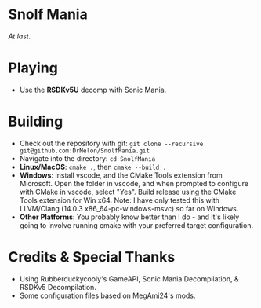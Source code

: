# Snolf Mania
*At last.*


# Playing
* Use the **RSDKv5U** decomp with Sonic Mania. 

# Building
* Check out the repository with git: `git clone --recursive git@github.com:DrMelon/SnolfMania.git`  
* Navigate into the directory: `cd SnolfMania`
* **Linux/MacOS**: `cmake .`, then `cmake --build .`
* **Windows**: Install vscode, and the CMake Tools extension from Microsoft. Open the folder in vscode, and when prompted to configure with CMake in vscode, select "Yes". Build release using the CMake Tools extension for Win x64. Note: I have only tested this with LLVM/Clang (14.0.3 x86_64-pc-windows-msvc) so far on Windows.
* **Other Platforms**: You probably know better than I do - and it's likely going to involve running cmake with your preferred target configuration.

# Credits & Special Thanks
* Using Rubberduckycooly's GameAPI, Sonic Mania Decompilation, & RSDKv5 Decompilation. 
* Some configuration files based on MegAmi24's mods.


